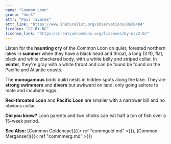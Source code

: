 ```yaml
---
name: "Common Loon"
group: "duck"
attr: "Paul Tavares"
attr_link: "https://www.inaturalist.org/observations/8630404"
license: "CC BY-NC"
license_link: "https://creativecommons.org/licenses/by-nc/2.0/"
---
```

Listen for the **haunting cry** of the Common Loon on quiet, forested northern lakes in **summer**  when they have a black head and throat, a long (3 ft), flat, black and white checkered body, with a white belly and striped collar. In **winter**, they're gray with a white throat and can be found be found on the Pacific and Atlantic coasts.

The **monogamous** birds build nests in hidden spots along the lake. They are **strong swimmers** and **divers** but awkward on land, only going ashore to mate and incubate eggs.

**Red-throated Loon** and **Pacific Loon** are smaller with a narrower bill and no obvious collar.

**Did you know?** Loon parents and two chicks can eat half a ton of fish over a 15-week period.

<!-- generated, do not edit -->
**See Also:**
[Common Goldeneye]({{< ref "commgold.md" >}}),
[Common Merganser]({{< ref "commmerg.md" >}})
